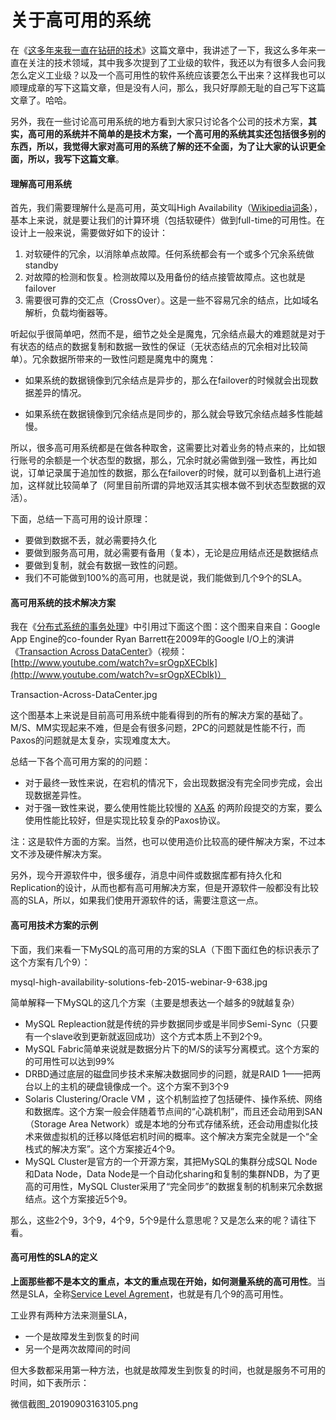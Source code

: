 # 关于高可用的系统

在《[这多年来我一直在钻研的技术](https://coolshell.cn/articles/17446.html)》这篇文章中，我讲述了一下，我这么多年来一直在关注的技术领域，其中我多次提到了工业级的软件，我还以为有很多人会问我怎么定义工业级？以及一个高可用性的软件系统应该要怎么干出来？这样我也可以顺理成章的写下这篇文章，但是没有人问，那么，我只好厚颜无耻的自己写下这篇文章了。哈哈。

另外，我在一些讨论高可用系统的地方看到大家只讨论各个公司的技术方案，**其实，高可用的系统并不简单的是技术方案，一个高可用的系统其实还包括很多别的东西，所以，我觉得大家对高可用的系统了解的还不全面，为了让大家的认识更全面，所以，我写下这篇文章**。

#### 理解高可用系统

首先，我们需要理解什么是高可用，英文叫High Availability（[Wikipedia词条](https://en.wikipedia.org/wiki/High_availability)），基本上来说，就是要让我们的计算环境（包括软硬件）做到full-time的可用性。在设计上一般来说，需要做好如下的设计：

1. 对软硬件的冗余，以消除单点故障。任何系统都会有一个或多个冗余系统做standby
2. 对故障的检测和恢复。检测故障以及用备份的结点接管故障点。这也就是failover
3. 需要很可靠的交汇点（CrossOver）。这是一些不容易冗余的结点，比如域名解析，负载均衡器等。

听起似乎很简单吧，然而不是，细节之处全是魔鬼，冗余结点最大的难题就是对于有状态的结点的数据复制和数据一致性的保证（无状态结点的冗余相对比较简单）。冗余数据所带来的一致性问题是魔鬼中的魔鬼：

* 如果系统的数据镜像到冗余结点是异步的，那么在failover的时候就会出现数据差异的情况。

* 如果系统在数据镜像到冗余结点是同步的，那么就会导致冗余结点越多性能越慢。

所以，很多高可用系统都是在做各种取舍，这需要比对着业务的特点来的，比如银行账号的余额是一个状态型的数据，那么，冗余时就必需做到强一致性，再比如说，订单记录属于追加性的数据，那么在failover的时候，就可以到备机上进行追加，这样就比较简单了（阿里目前所谓的异地双活其实根本做不到状态型数据的双活）。

下面，总结一下高可用的设计原理：

* 要做到数据不丢，就必需要持久化
* 要做到服务高可用，就必需要有备用（复本），无论是应用结点还是数据结点
* 要做到复制，就会有数据一致性的问题。
* 我们不可能做到100%的高可用，也就是说，我们能做到几个9个的SLA。

#### 高可用系统的技术解决方案

我在《[分布式系统的事务处理](https://coolshell.cn/articles/10910.html)》中引用过下面这个图：这个图来自来自：Google App Engine的co-founder Ryan Barrett在2009年的Google I/O上的演讲《[Transaction Across DataCenter](http://snarfed.org/transactions_across_datacenters_io.html)》（视频： [http://www.youtube.com/watch?v=srOgpXECblk](http://www.youtube.com/watch?v=srOgpXECblk)）

Transaction-Across-DataCenter.jpg

这个图基本上来说是目前高可用系统中能看得到的所有的解决方案的基础了。M/S、MM实现起来不难，但是会有很多问题，2PC的问题就是性能不行，而Paxos的问题就是太复杂，实现难度太大。

总结一下各个高可用方案的的问题：

* 对于最终一致性来说，在宕机的情况下，会出现数据没有完全同步完成，会出现数据差异性。
* 对于强一致性来说，要么使用性能比较慢的
  [XA系](https://en.wikipedia.org/wiki/X/Open_XA)
  的两阶段提交的方案，要么使用性能比较好，但是实现比较复杂的Paxos协议。

注：这是软件方面的方案。当然，也可以使用造价比较高的硬件解决方案，不过本文不涉及硬件解决方案。

另外，现今开源软件中，很多缓存，消息中间件或数据库都有持久化和Replication的设计，从而也都有高可用解决方案，但是开源软件一般都没有比较高的SLA，所以，如果我们使用开源软件的话，需要注意这一点。

#### 高可用技术方案的示例

下面，我们来看一下MySQL的高可用的方案的SLA（下图下面红色的标识表示了这个方案有几个9）：

mysql-high-availability-solutions-feb-2015-webinar-9-638.jpg

简单解释一下MySQL的这几个方案（主要是想表达一个越多的9就越复杂）

* MySQL Repleaction就是传统的异步数据同步或是半同步Semi-Sync（只要有一个slave收到更新就返回成功）这个方式本质上不到2个9。
* MySQL Fabric简单来说就是数据分片下的M/S的读写分离模式。这个方案的的可用性可以达到99%
* DRBD通过底层的磁盘同步技术来解决数据同步的问题，就是RAID 1——把两台以上的主机的硬盘镜像成一个。这个方案不到3个9
* Solaris Clustering/Oracle VM ，这个机制监控了包括硬件、操作系统、网络和数据库。这个方案一般会伴随着节点间的“心跳机制”，而且还会动用到SAN（Storage Area Network）或是本地的分布式存储系统，还会动用虚拟化技术来做虚拟机的迁移以降低宕机时间的概率。这个解决方案完全就是一个“全栈式的解决方案”。这个方案接近4个9。
* MySQL Cluster是官方的一个开源方案，其把MySQL的集群分成SQL Node 和Data Node，Data Node是一个自动化sharing和复制的集群NDB，为了更高的可用性，MySQL Cluster采用了“完全同步”的数据复制的机制来冗余数据结点。这个方案接近5个9。

那么，这些2个9，3个9，4个9，5个9是什么意思呢？又是怎么来的呢？请往下看。

#### 高可用性的SLA的定义

**上面那些都不是本文的重点，本文的重点现在开始，如何测量系统的高可用性**。当然是SLA，全称[Service Level Agrement](https://en.wikipedia.org/wiki/Service-level_agreement)，也就是有几个9的高可用性。

工业界有两种方法来测量SLA，

* 一个是故障发生到恢复的时间
* 另一个是两次故障间的时间

但大多数都采用第一种方法，也就是故障发生到恢复的时间，也就是服务不可用的时间，如下表所示：

微信截图\_20190903163105.png


